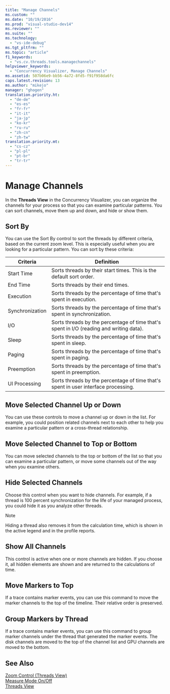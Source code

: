 ```yaml
---
title: "Manage Channels"
ms.custom: ""
ms.date: "10/19/2016"
ms.prod: "visual-studio-dev14"
ms.reviewer: ""
ms.suite: ""
ms.technology: 
  - "vs-ide-debug"
ms.tgt_pltfrm: ""
ms.topic: "article"
f1_keywords: 
  - "vs.cv.threads.tools.managechannels"
helpviewer_keywords: 
  - "Concurrency Visualizer, Manage Channels"
ms.assetid: 507b06e9-bb56-4a72-8fd5-f91f958da6fc
caps.latest.revision: 13
ms.author: "mikejo"
manager: "ghogen"
translation.priority.ht: 
  - "de-de"
  - "es-es"
  - "fr-fr"
  - "it-it"
  - "ja-jp"
  - "ko-kr"
  - "ru-ru"
  - "zh-cn"
  - "zh-tw"
translation.priority.mt: 
  - "cs-cz"
  - "pl-pl"
  - "pt-br"
  - "tr-tr"
---
```

# Manage Channels
In the **Threads View** in the Concurrency Visualizer, you can organize the channels for your process so that you can examine particular patterns. You can sort channels, move them up and down, and hide or show them.  
  
## Sort By  
 You can use the Sort By control to sort the threads by different criteria, based on the current zoom level. This is especially useful when you are looking for a particular pattern. You can sort by these criteria:  
  
|Criteria|Definition|  
|--------------|----------------|  
|Start Time|Sorts threads by their start times. This is the default sort order.|  
|End Time|Sorts threads by their end times.|  
|Execution|Sorts threads by the percentage of time that's spent in execution.|  
|Synchronization|Sorts threads by the percentage of time that's spent in synchronization.|  
|I/O|Sorts threads by the percentage of time that's spent in I/O (reading and writing data).|  
|Sleep|Sorts threads by the percentage of time that's spent in sleep.|  
|Paging|Sorts threads by the percentage of time that's spent in paging.|  
|Preemption|Sorts threads by the percentage of time that's spent in preemption.|  
|UI Processing|Sorts threads by the percentage of time that's spent in user interface processing.|  
  
## Move Selected Channel Up or Down  
 You can use these controls to move a channel up or down in the list. For example, you could position related channels next to each other to help you examine a particular pattern or a cross-thread relationship.  
  
## Move Selected Channel to Top or Bottom  
 You can move selected channels to the top or bottom of the list so that you can examine a particular pattern, or move some channels out of the way when you examine others.  
  
## Hide Selected Channels  
 Choose this control when you want to hide channels. For example, if a thread is 100 percent synchronization for the life of your managed process, you could hide it as you analyze other threads.  
  
> [!NOTE]
>  Hiding a thread also removes it from the calculation time, which is shown in the active legend and in the profile reports.  
  
## Show All Channels  
 This control is active when one or more channels are hidden. If you choose it, all hidden elements are shown and are returned to the calculations of time.  
  
## Move Markers to Top  
 If a trace contains marker events, you can use this command to move the marker channels to the top of the timeline. Their relative order is preserved.  
  
## Group Markers by Thread  
 If a trace contains marker events, you can use this command to group marker channels under the thread that generated the marker events.  The disk channels are moved to the top of the channel list and GPU channels are moved to the bottom.  
  
## See Also  
 [Zoom Control (Threads View)](../profiling/zoom-control--threads-view-.md)   
 [Measure Mode On/Off](../profiling/measure-mode-on-off.md)   
 [Threads View](../profiling/threads-view--parallel-performance-.md)